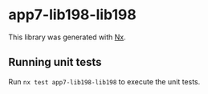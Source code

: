 # app7-lib198-lib198

This library was generated with [Nx](https://nx.dev).

## Running unit tests

Run `nx test app7-lib198-lib198` to execute the unit tests.
